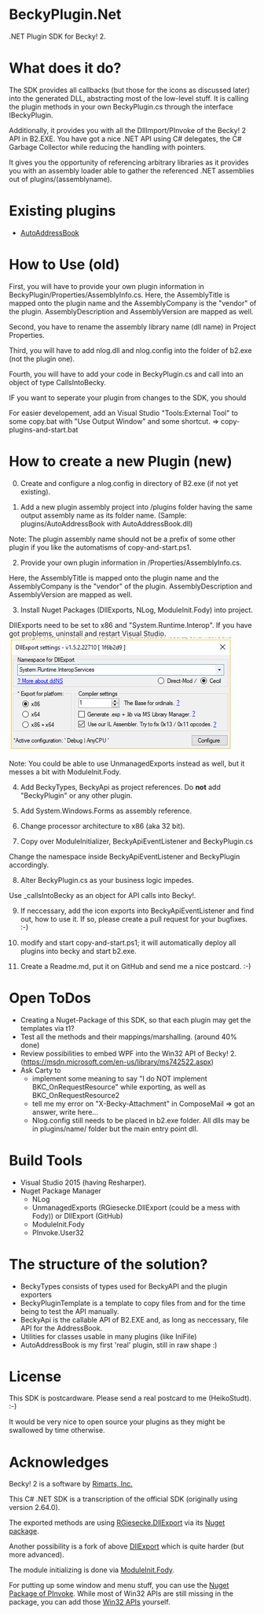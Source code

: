 # BeckyPlugin.Net
.NET Plugin SDK for Becky! 2.

# What does it do?
The SDK provides all callbacks (but those for the icons as discussed later) into the generated DLL, abstracting most of the low-level stuff.
It is calling the plugin methods in your own BeckyPlugin.cs through the interface IBeckyPlugin.

Additionally, it provides you with all the DllImport/PInvoke of the Becky! 2 API in B2.EXE. You have got a nice .NET API using C# delegates, the C# Garbage Collector while reducing the handling with pointers.

It gives you the opportunity of referencing arbitrary libraries as it provides you with an assembly loader able to gather the referenced .NET assemblies out of plugins/(assemblyname).

# Existing plugins
 * [AutoAddressBook](plugins/AutoAddressBook)

# How to Use (old)
First, you will have to provide your own plugin information in BeckyPlugin/Properties/AssemblyInfo.cs.
Here, the AssemblyTitle is mapped onto the plugin name and the AssemblyCompany is the "vendor" of the plugin.
AssemblyDescription and AssemblyVersion are mapped as well.

Second, you have to rename the assembly library name (dll name) in Project Properties.

Third, you will have to add nlog.dll and nlog.config into the folder of b2.exe (not the plugin one).

Fourth, you will have to add your code in BeckyPlugin.cs and call into an object of type CallsIntoBecky.

IF you want to seperate your plugin from changes to the SDK, you should

For easier developement, add an Visual Studio "Tools:External Tool" to some copy.bat with "Use Output Window" and some shortcut.
=> copy-plugins-and-start.bat

# How to create a new Plugin (new)
0. Create and configure a nlog.config in directory of B2.exe (if not yet existing).

1. Add a new plugin assembly project into /plugins folder having the same output assembly name as its folder name. (Sample: plugins/AutoAddressBook with AutoAddressBook.dll)

Note: The plugin assembly name should not be a prefix of some other plugin if you like the automatisms of copy-and-start.ps1.

2. Provide your own plugin information in /Properties/AssemblyInfo.cs.

Here, the AssemblyTitle is mapped onto the plugin name and the AssemblyCompany is the "vendor" of the plugin.
AssemblyDescription and AssemblyVersion are mapped as well.

3. Install Nuget Packages (DllExports, NLog, ModuleInit.Fody) into project. 

DllExports need to be set to x86 and "System.Runtime.Interop". If you have got problems, uninstall and restart Visual Studio.
![Configuration dialog of DllExport](resources/DllExport_Configure.PNG)

Note: You could be able to use UnmanagedExports instead as well, but it messes a bit with ModuleInit.Fody.

4. Add BeckyTypes, BeckyApi as project references. Do **not** add "BeckyPlugin" or any other plugin.

5. Add System.Windows.Forms as assembly reference.

6. Change processor architecture to x86 (aka 32 bit).

7. Copy over ModuleInitializer, BeckyApiEventListener and BeckyPlugin.cs

Change the namespace inside BeckyApiEventListener and BeckyPlugin accordingly.

8. Alter BeckyPlugin.cs as your business logic impedes.

Use _callsIntoBecky as an object for API calls into Becky!.

9. If neccessary, add the icon exports into BeckyApiEventListener and find out, how to use it. If so, please create a pull request for your bugfixes. :-)

10. modify and start copy-and-start.ps1; it will automatically deploy all plugins into becky and start b2.exe.

11. Create a Readme.md, put it on GitHub and send me a nice postcard. :-)


# Open ToDos
 * Creating a Nuget-Package of this SDK, so that each plugin may get the templates via t1?
 * Test all the methods and their mappings/marshalling. (around 40% done)
 * Review possibilities to embed WPF into the Win32 API of Becky! 2.
   (https://msdn.microsoft.com/en-us/library/ms742522.aspx)
 * Ask Carty to
   * implement some meaning to say "I do NOT implement BKC_OnRequestResource" while exporting, as well as BKC_OnRequestResource2
   * tell me my error on "X-Becky-Attachment" in ComposeMail
     => got an answer, write here...
   * Nlog.config still needs to be placed in b2.exe folder.
     All dlls may be in plugins/name/ folder but the main entry point dll.

# Build Tools
 * Visual Studio 2015 (having Resharper).
 * Nuget Package Manager
   * NLog
   * UnmanagedExports (RGiesecke.DllExport (could be a mess with Fody)) or DllExport (GitHub)
   * ModuleInit.Fody
   * PInvoke.User32

# The structure of the solution?

  * BeckyTypes consists of types used for BeckyAPI and the plugin exporters
  * BeckyPluginTemplate is a template to copy files from and for the time being to test the API manually.
  * BeckyApi is the callable API of B2.EXE and, as long as neccessary, file API for the AddressBook.
  * Utilities for classes usable in many plugins (like IniFile)
  * AutoAddressBook is my first 'real' plugin, still in raw shape :)


# License
This SDK is postcardware. Please send a real postcard to me (HeikoStudt). :-)

It would be very nice to open source your plugins as they might be swallowed by time otherwise.


# Acknowledges
Becky! 2 is a software by [Rimarts, Inc.](http://rimarts.co.jp)

This C# .NET SDK is a transcription of the official SDK (originally using version 2.64.0).

The exported methods are using [RGiesecke.DllExport](https://sites.google.com/site/robertgiesecke/Home/uploads/unmanagedexports) via its [Nuget package](https://www.nuget.org/packages/UnmanagedExports/1.2.2.23707).

Another possibility is a fork of above [DllExport](https://github.com/3F/DllExport) which is quite harder (but more advanced).

The module initializing is done via [ModuleInit.Fody](https://www.nuget.org/packages/ModuleInit.Fody/).

For putting up some window and menu stuff, you can use the [Nuget Package of PInvoke](https://github.com/AArnott/pinvoke). While most of Win32 APIs are still missing in the package, you can add those [Win32 APIs](http://www.pinvoke.net) yourself.
